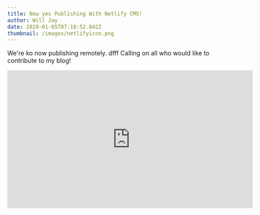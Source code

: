```yaml
---
title: Now yes Publishing With Netlify CMS!
author: Will Jay
date: 2020-01-05T07:18:52.042Z
thumbnail: /images/netlifyicon.png
---
```

We're ko now publishing remotely. dfff Calling on all who would like to contribute to my blog!

<iframe width="560" height="315" src="https://www.youtube.com/embed/jsLUidiYm0w" frameborder="0" allow="accelerometer; autoplay; encrypted-media; gyroscope; picture-in-picture" allowfullscreen></iframe>